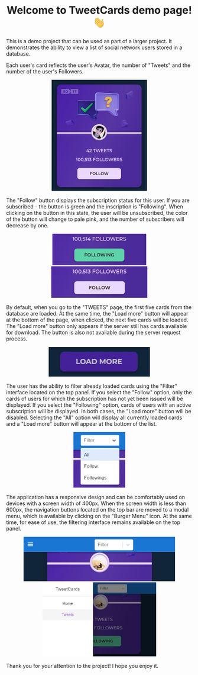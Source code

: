 <h1 align="center"> Welcome to TweetCards demo page! <img src="https://github.com/torn80beta/tweet-cards/raw/main/src/images/Hi.gif" height="32"/></h1>

 <p>This is a demo project that can be used as part of a larger project. It demonstrates the ability to view a list of social network users stored in a database.</p>
 <p>Each user's card reflects the user's Avatar, the number of "Tweets" and the number of the user's Followers.</p>
 <div align="center"><img src="https://github.com/torn80beta/tweet-cards/raw/main/src/images/card.jpg" height="300" /></div>
 <p>The "Follow" button displays the subscription status for this user. If you are subscribed - the button is green and the inscription is "Following". When clicking on the button in this state, the user will be unsubscribed, the color of the button will change to pale pink, and the number of subscribers will decrease by one.</p>
 <div align="center" ><img src="https://github.com/torn80beta/tweet-cards/raw/main/src/images/follow.jpg" height="85" /><span> </span><img src="https://github.com/torn80beta/tweet-cards/raw/main/src/images/follow_2.jpg" height="85" /></div>
 
 <p>By default, when you go to the "TWEETS" page, the first five cards from the database are loaded. At the same time, the "Load more" button will appear at the bottom of the page, when clicked, the next five cards will be loaded. The "Load more" button only appears if the server still has cards available for download. The button is also not available during the server request process.</p>
 
 <div align="center"><img src="https://github.com/torn80beta/tweet-cards/raw/main/src/images/load_more.jpg" height="80" /></div>
 
 <p>The user has the ability to filter already loaded cards using the "Filter" interface located on the top panel. If you select the "Follow" option, only the cards of users for which the subscription has not yet been issued will be displayed. If you select the "Following" option, cards of users with an active subscription will be displayed. In both cases, the "Load more" button will be disabled. Selecting the "All" option will display all currently loaded cards and a "Load more" button will appear at the bottom of the list.</p>
 
 <div align="center"><img src="https://github.com/torn80beta/tweet-cards/raw/main/src/images/filter.jpg" height="150" /></div>
 
 <p>The application has a responsive design and can be comfortably used on devices with a screen width of 400px.
When the screen width is less than 600px, the navigation buttons located on the top bar are moved to a modal menu, which is available by clicking on the "Burger Menu" icon. At the same time, for ease of use, the filtering interface remains available on the top panel.</p>

 <div align="center"><img src="https://github.com/torn80beta/tweet-cards/raw/main/src/images/burger.jpg" height="120" /></div>
 <div align="center"><img src="https://github.com/torn80beta/tweet-cards/raw/main/src/images/modal.jpg" height="200" /></div>

<p>Thank you for your attention to the project! I hope you enjoy it.</p>

